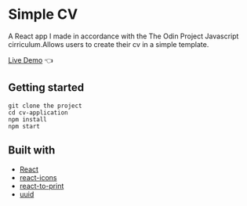 # Simple CV

A React app I made in accordance with the The Odin Project Javascript cirriculum.Allows users to create their cv in a simple template.

[Live Demo]() :point_left:

## Getting started

```
git clone the project
cd cv-application
npm install
npm start
```

## Built with

- [React](https://reactjs.org/)
- [react-icons](https://www.npmjs.com/package/react-icons)
- [react-to-print](https://www.npmjs.com/package/react-to-print)
- [uuid](https://www.npmjs.com/package/uuid)
